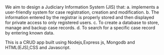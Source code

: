 We aim to design a Judiciary Information System (JIS) that:
a. implements a user-friendly system for case registration, creation and modification.
b. The information entered by the registrar is properly stored and then displayed for private access to only registered users.
c. To create a database to store, manage and backup case records.
d. To search for a specific case record by entering known data.


This is a CRUD app built using Nodejs,Express js, Mongodb and HTML(EJS),CSS and Javascript.






